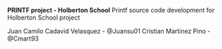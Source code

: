 **PRINTF project - Holberton School**
Printf source code development for Holberton School project


Juan Camilo Cadavid Velasquez - @Juansu01
Cristian Martinez Pino - @Cmart93